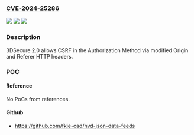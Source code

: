 ### [CVE-2024-25286](https://cve.mitre.org/cgi-bin/cvename.cgi?name=CVE-2024-25286)
![](https://img.shields.io/static/v1?label=Product&message=n%2Fa&color=blue)
![](https://img.shields.io/static/v1?label=Version&message=n%2Fa&color=blue)
![](https://img.shields.io/static/v1?label=Vulnerability&message=n%2Fa&color=brighgreen)

### Description

3DSecure 2.0 allows CSRF in the Authorization Method via modified Origin and Referer HTTP headers.

### POC

#### Reference
No PoCs from references.

#### Github
- https://github.com/fkie-cad/nvd-json-data-feeds

